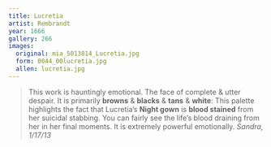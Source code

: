 ```yaml
---
title: Lucretia
artist: Rembrandt
year: 1666
gallery: 266
images:
  original: mia_5013814_Lucretia.jpg
  form: 0044_00lucretia.jpg
  allen: lucretia.jpg
---
```


> This work is hauntingly emotional. The face of complete & utter despair.
> It is primarily **browns** & **blacks** & **tans** & **white**: This
> palette highlights the fact that Lucretia’s **Night gown** is **blood
> stained** from her suicidal stabbing. You can fairly see the life’s
> blood draining from her in her final moments. It is extremely powerful
> emotionally.
> <cite>Sandra, 1/17/13</cite>
